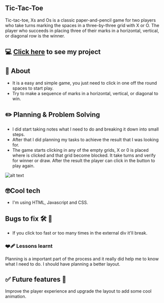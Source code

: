 # 
## Tic-Tac-Toe

Tic-tac-toe, Xs and Os is a classic paper-and-pencil game for two players who take turns marking the spaces in a three-by-three grid with X or O. The player who succeeds in placing three of their marks in a horizontal, vertical, or diagonal row is the winner.

## :computer: [Click here](https://heliamonteiro.github.io/Tic-Tac-Toe/) to see my project

## :page_facing_up: About 


* It is a easy and simple game, you  just need to click in one off the round spaces to start play.
* Try to make a sequence of marks in a horizontal, vertical, or diagonal to win.

## ✏️ Planning & Problem Solving

* I did start taking notes what I need to do and breaking it down into small steps.
* After that I did planning my tasks to achieve the result that I was looking for.
* The game starts clicking in any of the empty grids, X or 0 is placed where is clicked and that grid become blocked. It take turns and verify for winner or draw. After the result the player can click in the button to play again.

![alt text]( https://images.unsplash.com/photo-1589561253898-768105ca91a8?ixlib=rb-1.2.1&ixid=MnwxMjA3fDB8MHxwaG90by1wYWdlfHx8fGVufDB8fHx8&auto=format&fit=crop&w=2338&q=80)

## :nerd_face:Cool tech

* I'm using HTML, Javascript and CSS.

## Bugs to fix :hammer_and_wrench: :firecracker:

* If you click too fast or too many times in the external div it'll break. 

### :mending_heart: Lessons learnt

Planning is a important part of the process and it really did help me to know what I need to do.
I should have planning a better layout.

## ✅ Future features :star_struck: 

Improve the player experience and upgrade the layout to add some cool animation.
